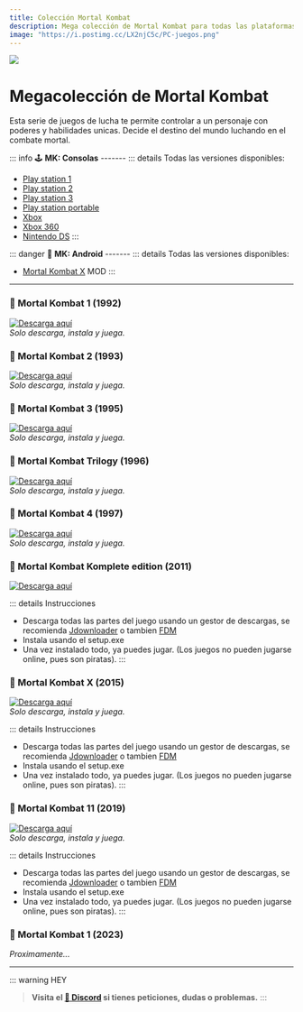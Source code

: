 ```yaml
---
title: Colección Mortal Kombat
description: Mega colección de Mortal Kombat para todas las plataformas.
image: "https://i.postimg.cc/LX2njC5c/PC-juegos.png"
---
```

![](https://i.postimg.cc/4dX1VvkJ/PC-juegos.png)
# Megacolección de Mortal Kombat

Esta serie de juegos de lucha te permite controlar a un personaje con poderes y habilidades unicas. Decide el destino del mundo luchando en el combate mortal.

::: info 🕹 **MK: Consolas** -------
::: details Todas las versiones disponibles:
- [Play station 1](https://vimm.net/vault/?p=list&system=PS1&q=mortal+kombat)
- [Play station 2](https://vimm.net/vault/?p=list&system=PS2&q=mortal+kombat)
- [Play station 3](https://vimm.net/vault/?p=list&system=PS3&q=mortal+kombat)
- [Play station portable](https://vimm.net/vault/?p=list&system=PSP&q=mortal+kombat)
- [Xbox](https://vimm.net/vault/?p=list&system=Xbox&q=mortal+kombat)
- [Xbox 360](https://vimm.net/vault/?p=list&system=Xbox360&q=mortal+kombat)
- [Nintendo DS](https://vimm.net/vault/?p=list&system=DS&q=mortal+kombat)
:::

::: danger 📱 **MK: Android** -------
::: details Todas las versiones disponibles:

- [Mortal Kombat X](https://modyolo.com/mortal-kombat.html) MOD
:::

---

### 🐲 Mortal Kombat 1 (1992)

[![Descarga aquí](https://i.postimg.cc/RFgZxqDY/Descarga-boton.png)](https://filecrypt.cc/Container/19082D5DD8)     
*Solo descarga, instala y juega.*

### 🐲 Mortal Kombat 2 (1993)

[![Descarga aquí](https://i.postimg.cc/RFgZxqDY/Descarga-boton.png)](https://filecrypt.cc/Container/6ED09B5BBF)     
*Solo descarga, instala y juega.*

### 🐲 Mortal Kombat 3 (1995)

[![Descarga aquí](https://i.postimg.cc/RFgZxqDY/Descarga-boton.png)](https://filecrypt.cc/Container/047E5C61CC)     
*Solo descarga, instala y juega.*

### 🐲 Mortal Kombat Trilogy (1996)

[![Descarga aquí](https://i.postimg.cc/RFgZxqDY/Descarga-boton.png)](https://filecrypt.cc/Container/D71BA0D8D2)     
*Solo descarga, instala y juega.*

### 🐲 Mortal Kombat 4 (1997)

[![Descarga aquí](https://i.postimg.cc/RFgZxqDY/Descarga-boton.png)](https://filecrypt.cc/Container/5906D4E8DE)     
*Solo descarga, instala y juega.*

### 🐲 Mortal Kombat Komplete edition (2011)

[![Descarga aquí](https://i.postimg.cc/RFgZxqDY/Descarga-boton.png)](https://www.filecrypt.cc/Container/2BBCF5D264)     

::: details Instrucciones
- Descarga todas las partes del juego usando un gestor de descargas, se recomienda [Jdownloader](https://jdownloader.org/dl?v=101) o tambien [FDM](https://www.freedownloadmanager.org/es/)
- Instala usando el setup.exe
- Una vez instalado todo, ya puedes jugar. (Los juegos no pueden jugarse online, pues son piratas).
:::

### 🐲 Mortal Kombat X (2015)

[![Descarga aquí](https://i.postimg.cc/RFgZxqDY/Descarga-boton.png)](https://www.filecrypt.cc/Container/4D11AC6001)     
*Solo descarga, instala y juega.*

::: details Instrucciones
- Descarga todas las partes del juego usando un gestor de descargas, se recomienda [Jdownloader](https://jdownloader.org/dl?v=101) o tambien [FDM](https://www.freedownloadmanager.org/es/)
- Instala usando el setup.exe
- Una vez instalado todo, ya puedes jugar. (Los juegos no pueden jugarse online, pues son piratas).
:::

### 🐲 Mortal Kombat 11 (2019)

[![Descarga aquí](https://i.postimg.cc/RFgZxqDY/Descarga-boton.png)](https://www.filecrypt.cc/Container/B5B9358057)     
*Solo descarga, instala y juega.*

::: details Instrucciones
- Descarga todas las partes del juego usando un gestor de descargas, se recomienda [Jdownloader](https://jdownloader.org/dl?v=101) o tambien [FDM](https://www.freedownloadmanager.org/es/)
- Instala usando el setup.exe
- Una vez instalado todo, ya puedes jugar. (Los juegos no pueden jugarse online, pues son piratas).
:::

### 🐲 Mortal Kombat 1 (2023)
  
*Proximamente...*


---


::: warning HEY
> **Visita el [🚀 Discord](https://discord.gg/cua9Qvfvz5) si tienes peticiones, dudas o problemas.**
:::